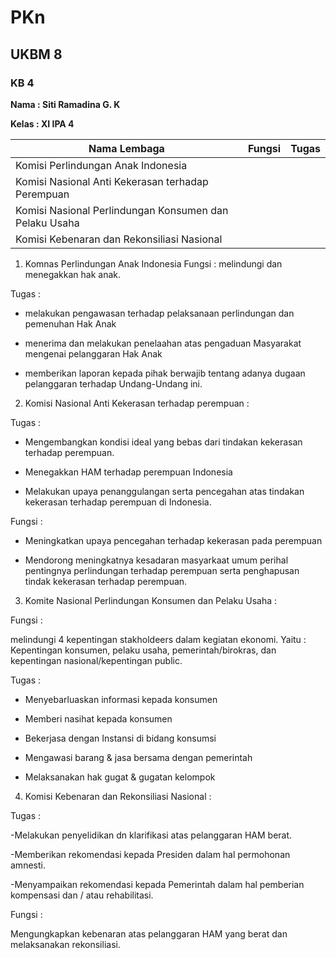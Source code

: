 # PKn
## UKBM 8

### KB 4

**Nama : Siti Ramadina G. K**

**Kelas : XI IPA 4**

Nama Lembaga | Fungsi | Tugas
-------------|--------|------
Komisi Perlindungan Anak Indonesia | |
Komisi Nasional Anti Kekerasan terhadap Perempuan| |
Komisi Nasional Perlindungan Konsumen dan Pelaku Usaha| |
Komisi Kebenaran dan Rekonsiliasi Nasional | |



1. Komnas Perlindungan Anak Indonesia Fungsi : melindungi dan menegakkan hak anak. 

Tugas :

- melakukan pengawasan terhadap pelaksanaan perlindungan dan pemenuhan Hak Anak

- menerima dan melakukan penelaahan atas pengaduan Masyarakat mengenai pelanggaran Hak Anak

- memberikan laporan kepada pihak berwajib tentang adanya dugaan pelanggaran terhadap Undang-Undang ini. 



2. Komisi Nasional Anti Kekerasan terhadap perempuan : 

Tugas :

- Mengembangkan kondisi ideal yang bebas dari tindakan kekerasan terhadap perempuan.

- Menegakkan HAM terhadap perempuan Indonesia

- Melakukan upaya penanggulangan serta pencegahan atas tindakan kekerasan terhadap perempuan di Indonesia.

Fungsi : 

- Meningkatkan upaya pencegahan terhadap kekerasan pada perempuan

- Mendorong meningkatnya kesadaran masyarkaat umum perihal pentingnya perlindungan terhadap perempuan serta penghapusan tindak kekerasan terhadap perempuan.



3. Komite Nasional Perlindungan Konsumen dan Pelaku Usaha :

Fungsi :

melindungi 4 kepentingan stakholdeers dalam kegiatan ekonomi. Yaitu : Kepentingan konsumen, pelaku usaha, pemerintah/birokras, dan kepentingan nasional/kepentingan public.

Tugas :

- Menyebarluaskan informasi kepada konsumen

- Memberi nasihat kepada konsumen

- Bekerjasa dengan Instansi di bidang konsumsi

- Mengawasi barang & jasa bersama dengan pemerintah

- Melaksanakan hak gugat & gugatan kelompok



4. Komisi Kebenaran dan Rekonsiliasi Nasional : 

Tugas :

-Melakukan penyelidikan dn klarifikasi atas pelanggaran HAM berat.

-Memberikan rekomendasi kepada Presiden dalam hal permohonan amnesti.

-Menyampaikan rekomendasi kepada Pemerintah dalam hal pemberian kompensasi dan / atau rehabilitasi.

Fungsi :

Mengungkapkan kebenaran atas pelanggaran HAM yang berat dan melaksanakan rekonsiliasi.

